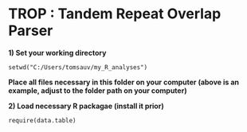 # TROP : Tandem Repeat Overlap Parser

**1) Set your working directory**

```
setwd("C:/Users/tomsauv/my_R_analyses")
``` 
**Place all files necessary in this folder on your computer (above is an example, adjust to the folder path on your computer)**

**2) Load necessary R packagae (install it prior)**

```
require(data.table)
```


 
